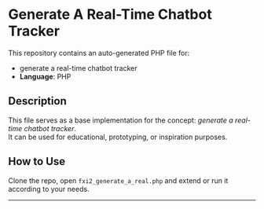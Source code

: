 # Generate A Real-Time Chatbot Tracker

This repository contains an auto-generated PHP file for:

- generate a real-time chatbot tracker
- **Language**: PHP

## Description

This file serves as a base implementation for the concept: *generate a real-time chatbot tracker*.  
It can be used for educational, prototyping, or inspiration purposes.

## How to Use

Clone the repo, open `fxi2_generate_a_real.php` and extend or run it according to your needs.

---


